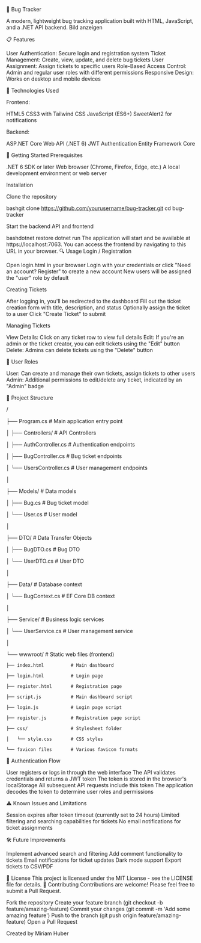 🐞 Bug Tracker

A modern, lightweight bug tracking application built with HTML, JavaScript, and a .NET API backend.
Bild anzeigen

📋 Features

User Authentication: Secure login and registration system
Ticket Management: Create, view, update, and delete bug tickets
User Assignment: Assign tickets to specific users
Role-Based Access Control: Admin and regular user roles with different permissions
Responsive Design: Works on desktop and mobile devices

🔧 Technologies Used

Frontend:

HTML5
CSS3 with Tailwind CSS
JavaScript (ES6+)
SweetAlert2 for notifications


Backend:

ASP.NET Core Web API (.NET 6)
JWT Authentication
Entity Framework Core



🚀 Getting Started
Prerequisites

.NET 6 SDK or later
Web browser (Chrome, Firefox, Edge, etc.)
A local development environment or web server

Installation

Clone the repository

bashgit clone https://github.com/yourusername/bug-tracker.git
cd bug-tracker

Start the backend API and frontend

bashdotnet restore
dotnet run
The application will start and be available at https://localhost:7063.
You can access the frontend by navigating to this URL in your browser.
🔍 Usage
Login / Registration

Open login.html in your browser
Login with your credentials or click "Need an account? Register" to create a new account
New users will be assigned the "user" role by default

Creating Tickets

After logging in, you'll be redirected to the dashboard
Fill out the ticket creation form with title, description, and status
Optionally assign the ticket to a user
Click "Create Ticket" to submit

Managing Tickets

View Details: Click on any ticket row to view full details
Edit: If you're an admin or the ticket creator, you can edit tickets using the "Edit" button
Delete: Admins can delete tickets using the "Delete" button

👥 User Roles

User: Can create and manage their own tickets, assign tickets to other users
Admin: Additional permissions to edit/delete any ticket, indicated by an "Admin" badge

📁 Project Structure

/

├── Program.cs              # Main application entry point

│
├── Controllers/            # API Controllers

│   ├── AuthController.cs   # Authentication endpoints

│   ├── BugController.cs    # Bug ticket endpoints

│   └── UsersController.cs  # User management endpoints

│

├── Models/                 # Data models

│   ├── Bug.cs              # Bug ticket model

│   └── User.cs             # User model

│

├── DTO/                    # Data Transfer Objects

│   ├── BugDTO.cs           # Bug DTO

│   └── UserDTO.cs          # User DTO

│

├── Data/                   # Database context

│   └── BugContext.cs       # EF Core DB context

│

├── Service/               # Business logic services

│   └── UserService.cs      # User management service

│

└── wwwroot/                # Static web files (frontend)

    ├── index.html          # Main dashboard
    
    ├── login.html          # Login page
    
    ├── register.html       # Registration page
    
    ├── script.js           # Main dashboard script
    
    ├── login.js            # Login page script
    
    ├── register.js         # Registration page script
    
    ├── css/                # Stylesheet folder
    
    │   └── style.css       # CSS styles
    
    └── favicon files       # Various favicon formats
    
    
🔐 Authentication Flow

User registers or logs in through the web interface
The API validates credentials and returns a JWT token
The token is stored in the browser's localStorage
All subsequent API requests include this token
The application decodes the token to determine user roles and permissions

⚠️ Known Issues and Limitations

Session expires after token timeout (currently set to 24 hours)
Limited filtering and searching capabilities for tickets
No email notifications for ticket assignments

🛠️ Future Improvements

 Implement advanced search and filtering
 Add comment functionality to tickets
 Email notifications for ticket updates
 Dark mode support
 Export tickets to CSV/PDF

📄 License
This project is licensed under the MIT License - see the LICENSE file for details.
🤝 Contributing
Contributions are welcome! Please feel free to submit a Pull Request.

Fork the repository
Create your feature branch (git checkout -b feature/amazing-feature)
Commit your changes (git commit -m 'Add some amazing feature')
Push to the branch (git push origin feature/amazing-feature)
Open a Pull Request


Created by Miriam Huber
